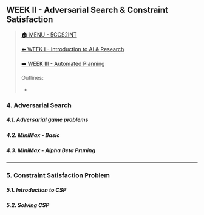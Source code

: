 ## WEEK II - Adversarial Search & Constraint Satisfaction

>[🏠 MENU - 5CCS2INT](year2/5ccs2int.md)
>
>[⬅️ WEEK I - Introduction to AI & Research](year2/5ccs2int/w1.md)
>
>[➡️ WEEK III - Automated Planning](year2/5ccs2int/w3.md)
>
>Outlines:
>
>- 

### 4. Adversarial Search

##### 4.1. Adversarial game problems

##### 4.2. MiniMax - Basic

##### 4.3. MiniMax - Alpha Beta Pruning

---

### 5. Constraint Satisfaction Problem

##### 5.1. Introduction to CSP

##### 5.2. Solving CSP